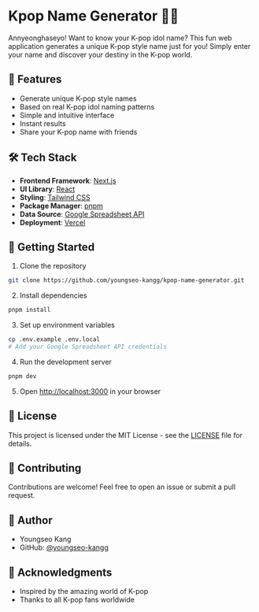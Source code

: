 # Kpop Name Generator 🎤✨

Annyeonghaseyo! Want to know your K-pop idol name? This fun web application generates a unique K-pop style name just for you! Simply enter your name and discover your destiny in the K-pop world.

## 🌟 Features

- Generate unique K-pop style names
- Based on real K-pop idol naming patterns
- Simple and intuitive interface
- Instant results
- Share your K-pop name with friends

## 🛠️ Tech Stack

- **Frontend Framework**: [Next.js](https://nextjs.org/)
- **UI Library**: [React](https://reactjs.org/)
- **Styling**: [Tailwind CSS](https://tailwindcss.com/)
- **Package Manager**: [pnpm](https://pnpm.io/)
- **Data Source**: [Google Spreadsheet API](https://developers.google.com/sheets/api)
- **Deployment**: [Vercel](https://vercel.com)

## 🚀 Getting Started

1. Clone the repository

```bash
git clone https://github.com/youngseo-kangg/kpop-name-generator.git
```

2. Install dependencies

```bash
pnpm install
```

3. Set up environment variables

```bash
cp .env.example .env.local
# Add your Google Spreadsheet API credentials
```

4. Run the development server

```bash
pnpm dev
```

5. Open [http://localhost:3000](http://localhost:3000) in your browser

## 📝 License

This project is licensed under the MIT License - see the [LICENSE](LICENSE) file for details.

## 🤝 Contributing

Contributions are welcome! Feel free to open an issue or submit a pull request.

## 💫 Author

- Youngseo Kang
- GitHub: [@youngseo-kangg](https://github.com/youngseo-kangg/kpop-name-generator)

## 💖 Acknowledgments

- Inspired by the amazing world of K-pop
- Thanks to all K-pop fans worldwide
